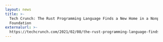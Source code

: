 ```yaml
---
layout: news
title: >-
  Tech Crunch: The Rust Programming Language Finds a New Home in a Nonprofit
  Foundation
externalurl: >-
  https://techcrunch.com/2021/02/08/the-rust-programming-language-finds-a-new-home-in-a-non-profit-foundation/
---
```

